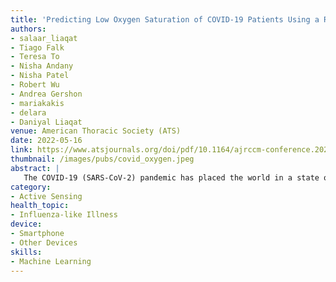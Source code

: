 ```yaml
---
title: 'Predicting Low Oxygen Saturation of COVID-19 Patients Using a Random Forest Classifier'
authors: 
- salaar_liaqat
- Tiago Falk
- Teresa To
- Nisha Andany
- Nisha Patel
- Robert Wu
- Andrea Gershon
- mariakakis
- delara
- Daniyal Liaqat
venue: American Thoracic Society (ATS)
date: 2022-05-16
link: https://www.atsjournals.org/doi/pdf/10.1164/ajrccm-conference.2022.205.1_MeetingAbstracts.A3159
thumbnail: /images/pubs/covid_oxygen.jpeg
abstract: |
   The COVID-19 (SARS-CoV-2) pandemic has placed the world in a state of emergency for the better part of two years. COVID-19 can range from being asymptomatic to causing potentially fatal complications, such as acute respiratory distress syndrome. Acute COVID-19 infections typically last for approximately 2 weeks and common symptoms include cough, fatigue, and shortness of breath. A warning sign of potential deterioration from COVID-19 used by healthcare practitioners is an objective decrease in oxygen saturation. In this work, we explore the prediction of low oxygen saturation in ambulatory patients with COVID-19. 
category:
- Active Sensing
health_topic:
- Influenza-like Illness
device:
- Smartphone
- Other Devices
skills:
- Machine Learning
---
```


